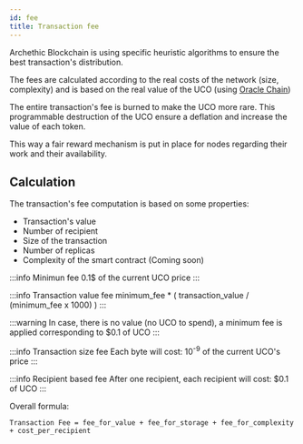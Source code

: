 ```yaml
---
id: fee
title: Transaction fee
---
```


Archethic Blockchain is using specific heuristic algorithms to ensure the best transaction's distribution.

The fees are calculated according to the real costs of the network (size, complexity) and is based on the real value of the UCO (using [Oracle Chain](/learn/oracle-chain))

The entire transaction's fee is burned to make the UCO more rare.
This programmable destruction of the UCO ensure a deflation and increase the value of each token.

This way a fair reward mechanism is put in place for nodes regarding their work and their availability.

## Calculation

The transaction's fee computation is based on some properties:
- Transaction's value
- Number of recipient
- Size of the transaction
- Number of replicas
- Complexity of the smart contract (Coming soon)


:::info Minimun fee
0.1$ of the current UCO price
:::

:::info Transaction value fee
minimum_fee * ( transaction_value / (minimum_fee x 1000) ) 
:::

:::warning
In case, there is no value (no UCO to spend), a minimum fee is applied corresponding to $0.1 of UCO
:::

:::info Transaction size fee
Each byte will cost: 10<sup>-9</sup> of the current UCO's price
:::

:::info Recipient based fee
After one recipient, each recipient will cost: $0.1 of UCO
:::

Overall formula:
```
Transaction Fee = fee_for_value + fee_for_storage + fee_for_complexity + cost_per_recipient
```
